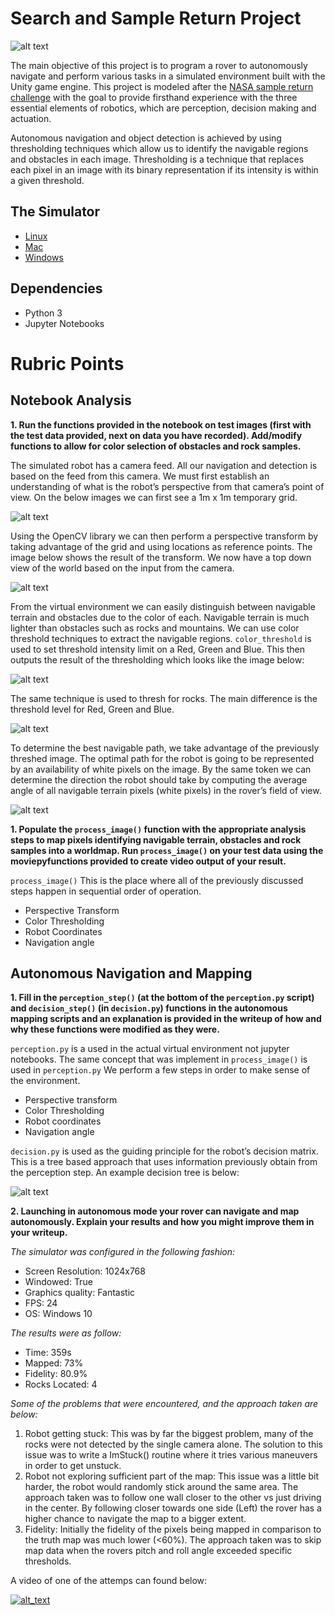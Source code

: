 [//]: # (Image References)
[image_0]: ./misc/header.PNG
[image_1]: ./misc/writeup_1.png
[image_2]: ./misc/writeup_2.png
[image_3]: ./misc/writeup_3.png
[image_4]: ./misc/writeup_4.png
[image_5]: ./misc/writeup_5.png
[image_6]: ./misc/writeup_6.png

# Search and Sample Return Project


![alt text][image_0] 

The main objective of this project is to program a rover to autonomously navigate and perform various tasks in a simulated environment built with the Unity game engine. This project is modeled after the [NASA sample return challenge](https://www.nasa.gov/directorates/spacetech/centennial_challenges/sample_return_robot/index.html) with the goal to provide firsthand experience with the three essential elements of robotics, which are perception, decision making and actuation. 

Autonomous navigation and object detection is achieved by using thresholding techniques which allow us to identify the navigable regions and obstacles in each image. Thresholding is a technique that replaces each pixel in an image with its binary representation if its intensity is within a given threshold. 


## The Simulator
- [Linux](https://s3-us-west-1.amazonaws.com/udacity-robotics/Rover+Unity+Sims/Linux_Roversim.zip)
- [Mac](	https://s3-us-west-1.amazonaws.com/udacity-robotics/Rover+Unity+Sims/Mac_Roversim.zip)
- [Windows](https://s3-us-west-1.amazonaws.com/udacity-robotics/Rover+Unity+Sims/Windows_Roversim.zip) 


## Dependencies
- Python 3 
- Jupyter Notebooks 

# Rubric Points

## Notebook Analysis
**1. Run the functions provided in the notebook on test images (first with the test data provided, next on data you have recorded). Add/modify functions to allow for color selection of obstacles and rock samples.**

The simulated robot has a camera feed. All our navigation and detection is based on the feed from this camera. We must first establish an understanding of what is the robot’s perspective from that camera’s point of view. On the below images we can first see a 1m x 1m temporary grid.

![alt text][image_1] 

Using the OpenCV library we can then perform a perspective transform by taking advantage of the grid and using locations as reference points. The image below shows the result of the transform. We now have a top down view of the world based on the input from the camera.

![alt text][image_2] 

From the virtual environment we can easily distinguish between navigable terrain and obstacles due to the color of each. Navigable terrain is much lighter than obstacles such as rocks and mountains. We can use color threshold techniques to extract the navigable regions. `color_threshold` is used to set threshold intensity limit on a Red, Green and Blue. This then outputs the result of the thresholding which looks like the image below:

![alt text][image_3]

The same technique is used to thresh for rocks. The main difference is the threshold level for Red, Green and Blue.

![alt text][image_5]

To determine the best navigable path, we take advantage of the previously threshed image. The optimal path for the robot is going to be represented by an availability of white pixels on the image. By the same token we can determine the direction the robot should take by computing the average angle of all navigable terrain pixels (white pixels) in the rover’s field of view.  

![alt text][image_4]

**1. Populate the `process_image()` function with the appropriate analysis steps to map pixels identifying navigable terrain, obstacles and rock samples into a worldmap. Run `process_image()` on your test data using the moviepyfunctions provided to create video output of your result.**

`process_image()` This is the place where all of the previously discussed steps happen in sequential order of operation. 
- Perspective Transform
- Color Thresholding
- Robot Coordinates
- Navigation angle

## Autonomous Navigation and Mapping

**1. Fill in the `perception_step()` (at the bottom of the `perception.py` script) and `decision_step()` (in `decision.py`) functions in the autonomous mapping scripts and an explanation is provided in the writeup of how and why these functions were modified as they were.**

`perception.py` is a used in the actual virtual environment not jupyter notebooks. The same concept that was implement in `process_image()` is used in `perception.py` 
We perform a few steps in order to make sense of the environment.
- Perspective transform
- Color Thresholding
- Robot coordinates
- Navigation angle

`decision.py` is used as the guiding principle for the robot’s decision matrix.  This is a tree based approach that uses information previously obtain from the perception step. An example decision tree is below:

![alt text][image_6]

**2. Launching in autonomous mode your rover can navigate and map autonomously. Explain your results and how you might improve them in your writeup.**

*The simulator was configured in the following fashion:*
-	Screen Resolution: 1024x768
-	Windowed: True
-	Graphics quality: Fantastic
-	FPS:  24
-	OS: Windows 10

*The results were as follow:*
-	Time: 359s
-	Mapped: 73%
- 	Fidelity: 80.9%
-	Rocks Located: 4

*Some of the problems that were encountered, and the approach taken are below:*
1) Robot getting stuck: This was by far the biggest problem, many of the rocks were not detected by the single camera alone. The solution to this issue was to write a ImStuck() routine where it tries various maneuvers in order to get unstuck.
2) Robot not exploring sufficient part of the map: This issue was a little bit harder, the robot would randomly stick around the same area. The approach taken was to follow one wall closer to the other vs just driving in the center. By following closer towards one side (Left) the rover has a higher chance to navigate the map to a bigger extent. 
3) Fidelity: Initially the fidelity of the pixels being mapped in comparison to the truth map was much lower (<60%). The approach taken was to skip map data when the rovers pitch and roll angle exceeded specific thresholds. 

A video of one of the attemps can found below:

[![alt_text](./misc/writeup_7.png)](https://youtu.be/lbWwO0qvyw4)
